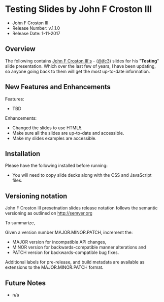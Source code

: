 # Testing Slides by John F Croston III

* John F Croston III
* Release Number:  v.1.1.0
* Release Date: 1-11-2017

## Overview
The following contains [John F Croston III's](http://jfciii.com) - ([@jfc3](https://twitter.com/jfc3)) slides for his "**Testing**" slide presentation. Which over the last few of years, I have been updating, so anyone going back to them will get the most up-to-date information.

## New Features and Enhancements
Features:

* TBD

Enhancements:

* Changed the slides to use HTML5.
* Make sure all the slides are up-to-date and accessible.
* Make my slides examples are accessible.

## Installation
Please have the following installed before running:
* You will need to copy slide decks along with the CSS and JavaScript files.

## Versioning notation
John F Croston III presetnation slides release notation follows the semantic versioning as outlined on http://semver.org

To summarize,

Given a version number MAJOR.MINOR.PATCH, increment the:

* MAJOR version for incompatible API changes,
* MINOR version for backwards-compatible manner alterations and
* PATCH version for backwards-compatible bug fixes.

Additional labels for pre-release, and build metadata are available as extensions to the MAJOR.MINOR.PATCH format.

## Future Notes

* n/a